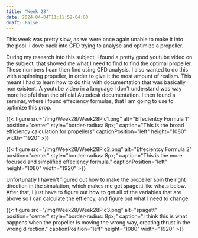 ```yaml
---
title: "Week 28"
date: 2024-04-04T11:11:52-04:00
draft: False
---
```


This week was pretty slow, as we were once again unable to make it into the pool. I dove back into CFD trying to analyse and optimize a propeller. 

During my research into this subject, I found a pretty good youtube video on the subject, that showed me what I need to find to find the optimal propeller. These numbers I can then find using CFD analysis. I also wanted to do this with a spinning propeller, in order to give it the most amount of realism. This meant I had to learn how to do this with documentation that was basically non existent. A youtube video in a language I don't understand was way more helpful than the official Autodesk documentation. I then found a seminar, where i found effeciency formulas, that I am going to use to optimize this prop. 

{{< figure src="/img/Week28/Week28Pic1.png" alt="Effecientcy Formula 1" position="center" style="border-radius: 8px;" caption="This is the broad efficiency calculation for propellers" captionPosition="left" height="1080" width="1920" >}}

{{< figure src="/img/Week28/Week28Pic2.png" alt="Effecientcy Formula 2" position="center" style="border-radius: 8px;" caption="This is the more focused and simplified effeciency formula." captionPosition="left" height="1080" width="1920" >}}

Unfortunatly I haven't figured out how to make the propeller spin the right direction in the simulation, which makes me get spagetti like whats below. After that, I just have to figure out how to get all of the variables that are above so I can calculate the effiency, and figure out what I need to change. 

{{< figure src="/img/Week28/Week28Pic3.png" alt="spagett" position="center" style="border-radius: 8px;" caption="I think this is what happens when the propeller is moving the wrong way, creating thrust in the wrong direction." captionPosition="left" height="1080" width="1920" >}}